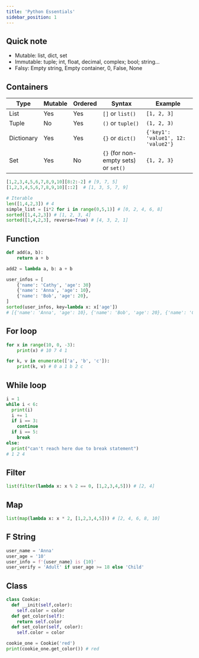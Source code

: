 ```yaml
---
title: 'Python Essentials'
sidebar_position: 1
---
```


## Quick note

- Mutable: list, dict, set
- Immutable: tuple; int, float, decimal, complex; bool; string...
- Falsy: Empty string, Empty container, 0, False, None

## Containers

| Type       | Mutable | Ordered | Syntax                               | Example                            |
| ---------- | ------- | ------- | ------------------------------------ | ---------------------------------- |
| List       | Yes     | Yes     | `[]` or `list()`                     | `[1, 2, 3]`                        |
| Tuple      | No      | Yes     | `()` or `tuple()`                    | `(1, 2, 3)`                        |
| Dictionary | Yes     | Yes     | `{}` or `dict()`                     | `{'key1': 'value1', 12: 'value2'}` |
| Set        | Yes     | No      | `{}` (for non-empty sets) or `set()` | `{1, 2, 3}`                        |

```python
[1,2,3,4,5,6,7,8,9,10][8:2:-2] # [9, 7, 5]
[1,2,3,4,5,6,7,8,9,10][::2]  # [1, 3, 5, 7, 9]

# Iterable
len([1,4,2,3]) # 4
simple_list = [i*2 for i in range(0,5,1)] # [0, 2, 4, 6, 8]
sorted([1,4,2,3]) # [1, 2, 3, 4]
sorted([1,4,2,3], reverse=True) # [4, 3, 2, 1]
```

## Function

```python
def add(a, b):
    return a + b

add2 = lambda a, b: a + b

user_infos = [
    {'name': 'Cathy', 'age': 30}
    {'name': 'Anna', 'age': 10},
    {'name': 'Bob', 'age': 20},
]
sorted(user_infos, key=lambda x: x['age'])
# [{'name': 'Anna', 'age': 10}, {'name': 'Bob', 'age': 20}, {'name': 'Cathy', 'age': 30}]
```

## For loop

```python
for x in range(10, 0, -3):
    print(x) # 10 7 4 1

for k, v in enumerate(['a', 'b', 'c']):
    print(k, v) # 0 a 1 b 2 c
```

## While loop

```python
i = 1
while i < 6:
  print(i)
  i += 1
  if i == 3:
    continue
  if i == 5:
    break
else:
  print("can't reach here due to break statement")
# 1 2 4
```

## Filter

```python
list(filter(lambda x: x % 2 == 0, [1,2,3,4,5])) # [2, 4]
```

## Map

```python
list(map(lambda x: x * 2, [1,2,3,4,5])) # [2, 4, 6, 8, 10]
```

## F String

```python
user_name = 'Anna'
user_age = '10'
user_info = f'{user_name} is {10}'
user_verify = 'Adult' if user_age >= 18 else 'Child'
```

## Class

```python
class Cookie:
  def __init(self,color):
    self.color = color
  def get_color(self):
    return self.color
  def set_color(self, color):
    self.color = color

cookie_one = Cookie('red')
print(cookie_one.get_color()) # red
```
